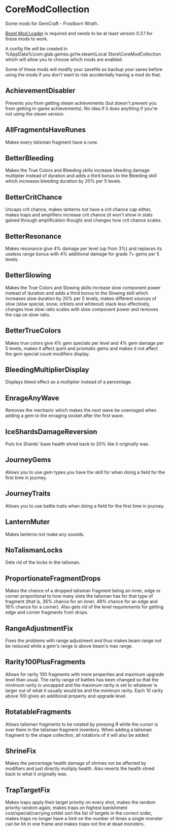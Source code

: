 # CoreModCollection
Some mods for GemCraft - Frostborn Wrath.

[Bezel Mod Loader](https://github.com/gemforce-team/BezelModLoader) is required and needs to be at least version 0.3.1 for these mods to work.

A config file will be created in %AppData%\com.giab.games.gcfw.steam\Local Store\CoreModCollection which will allow you to choose which mods are enabled.

Some of these mods will modify your savefile so backup your saves before using the mods if you don't want to risk accidentally having a mod do that.

## AchievementDisabler

Prevents you from getting steam achievements (but doesn't prevent you from getting in-game achievements). No idea if it does anything if you're not using the steam version. 

## AllFragmentsHaveRunes

Makes every talisman fragment have a rune.

## BetterBleeding

Makes the True Colors and Bleeding skills increase bleeding damage multiplier instead of duration and adds a third bonus to the Bleeding skill which increases bleeding duration by 20% per 5 levels.

## BetterCritChance

Uncaps crit chance, makes lanterns not have a crit chance cap either, makes traps and amplifiers increase crit chance (it won't show in stats gained through amplification though) and changes how crit chance scales.

## BetterResonance

Makes resonance give 4% damage per level (up from 3%) and replaces its useless range bonus with 4% additional damage for grade 7+ gems per 5 levels.

## BetterSlowing

Makes the True Colors and Slowing skills increase slow component power instead of duration and adds a third bonus to the Slowing skill which increases slow duration by 20% per 5 levels, makes different sources of slow (slow special, snow, orblets and whiteout) stack less effectively, changes how slow ratio scales with slow component power and removes the cap on slow ratio.

## BetterTrueColors

Makes true colors give 4% gem specials per level and 4% gem damage per 5 levels, makes it affect quint and prismatic gems and makes it not affect the gem special count modifiers display.

## BleedingMultiplierDisplay

Displays bleed effect as a multiplier instead of a percentage.

## EnrageAnyWave

Removes the mechanic which makes the next wave be unenraged when adding a gem to the enraging socket after the first wave.

## IceShardsDamageReversion

Puts Ice Shards' base health shred back to 20% like it originally was.

## JourneyGems

Allows you to use gem types you have the skill for when doing a field for the first time in journey.

## JourneyTraits

Allows you to use battle traits when doing a field for the first time in journey.

## LanternMuter

Makes lanterns not make any sounds.

## NoTalismanLocks

Gets rid of the locks in the talisman.

## ProportionateFragmentDrops

Makes the chance of a dropped talisman fragment being an inner, edge or corner proportional to how many slots the talisman has for that type of fragment (that is, 36% chance for an inner, 48% chance for an edge and 16% chance for a corner). Also gets rid of the level requirements for getting edge and corner fragments from drops.

## RangeAdjustmentFix

Fixes the problems with range adjustment and thus makes beam range not be reduced while a gem's range is above beam's max range.

## Rarity100PlusFragments

Allows for rarity 100 fragments with more properties and maximum upgrade level than usual. The rarity range of battles has been changed so that the minimum rarity is uncapped and the maximum rarity is set to whatever is larger out of what it usually would be and the minimum rarity. Each 10 rarity above 100 gives an additional property and upgrade level.

## RotatableFragments

Allows talisman fragments to be rotated by pressing R while the cursor is over them in the talisman fragment inventory. When adding a talisman fragment to the shape collection, all rotations of it will also be added.

## ShrineFix

Makes the percentage health damage of shrines not be affected by modifiers and just directly multiply health. Also reverts the health shred back to what it originally was.

## TrapTargetFix

Makes traps apply their target priority on every shot, makes the random priority random again, makes traps on highest banishment cost/special/carrying orblet sort the list of targets in the correct order, makes traps no longer have a limit on the number of times a single monster can be hit in one frame and makes traps not fire at dead monsters.
